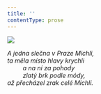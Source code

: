 ```yaml
---
title: ''
contentType: prose
---
```


<section>

![](../Images/116.jpg)

_A jedna slečna v Praze Michli,  
ta měla místo hlavy krychli  
         a na ní za pohody  
         zlatý brk podle módy,  
až přecházel zrak celé Michli._

</section>
